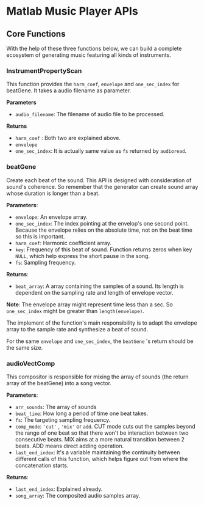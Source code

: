 # Matlab Music Player APIs

## Core Functions

With the help of these three functions below, we can build a complete ecosystem of generating music featuring all kinds of instruments.



### InstrumentPropertyScan

This function provides the `harm_coef`, `envelope` and `one_sec_index` for beatGene. It takes a audio filename as parameter.

**Parameters**

- `audio_filename`: The filename of audio file to be processed.

**Returns**

- `harm_coef` : Both two are explained above.
- `envelope`
- `one_sec_index`: It is actually same value as `fs` returned by `audioread`.



### beatGene

Create each beat of the sound. This API is designed with consideration of sound's coherence. So remember that the generator can create sound array whose duration is longer than a beat. 

**Parameters**:

- `envelope`: An envelope array.
- `one_sec_index`: The index pointing at the envelop's one second point. Because the envelope relies on the absolute time, not on the beat time so this is important.
- `harm_coef`: Harmonic coefficient array.
- `key`: Frequency of this beat of sound. Function returns zeros when key `NULL`, which help express the short pause in the song.
- `fs`: Sampling frequency.

**Returns**: 

- `beat_array`: A array containing the samples of a sound. Its length is dependent on the sampling rate and length of envelope vector.

**Note**: The envelope array might represent time less than a sec. So `one_sec_index` might be greater than `length(envelope)`.

The implement of the function's main responsibility is to adapt the envelope array to the sample rate and synthesize a beat of sound.

For the same `envelope` and `one_sec_index`, the `beatGene` 's return should be the same size.



### audioVectComp

This compositor is responsible for mixing the array of sounds (the return array of the beatGene) into a song vector.

**Parameters**:

- `arr_sounds`: The array of sounds
- `beat_time`: How long a period of time one beat takes.
- `fs`: The targeting sampling frequency.
- `comp_mode`: `'cut'` , `'mix'` or `add`. CUT mode cuts out the samples beyond the range of one beat so that there won't be interaction between two consecutive beats. MIX aims at a more natural transition between 2 beats. ADD means direct adding operation.
- `last_end_index`: It's a variable maintaining the continuity between different calls of this function, which helps figure out from where the concatenation starts.

**Returns**: 

- `last_end_index`: Explained already.
- `song_array`: The composited audio samples array. 

